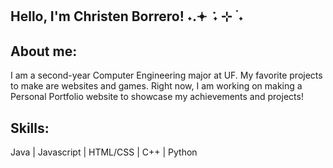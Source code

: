 ## Hello, I'm Christen Borrero!  ˖.𖥔 ݁ ˖ ⊹ ࣪ ˖ 

<!--
**christenb8/christenb8** is a ✨ _special_ ✨ repository because its `README.md` (this file) appears on your GitHub profile.

Here are some ideas to get you started:

- 🔭 I’m currently working on ...
- 🌱 I’m currently learning ...
- 👯 I’m looking to collaborate on ...
- 🤔 I’m looking for help with ...
- 💬 Ask me about ...
- 📫 How to reach me: ...
- 😄 Pronouns: ...
- ⚡ Fun fact: ...
-->
## About me:
I am a second-year Computer Engineering major at UF. My favorite projects to make are websites and games. Right now, I am working on making a Personal Portfolio website to showcase my achievements and projects!

## Skills:
Java | Javascript | HTML/CSS | C++ | Python
